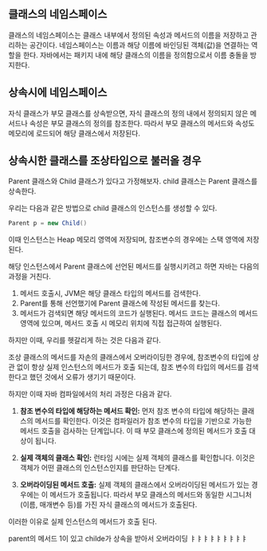 
## 클래스의 네임스페이스
클래스의 네임스페이스는 클래스 내부에서 정의된 속성과 메서드의 이름을 저장하고 관리하는 공간이다.
네임스페이스는 이름과 해당 이름에 바인딩된 객체(값)을 연결하는 역할을 한다.
자바에서는 패키지 내에 해당 클래스의 이름을 정의함으로서 이름 충돌을 방지한다.


## 상속시에 네임스페이스
자식 클래스가 부모 클래스를 상속받으면, 자식 클래스의 정의 내에서 정의되지 않은 메서드나 속성은 부모 클래스의 정의를 참조한다.
따라서 부모 클래스의 메서드와 속성도 메모리에 로드되어 해당 클래스에서 저장된다.

## 상속시한 클래스를 조상타입으로 불러올 경우

Parent 클래스와 Child 클래스가 있다고 가정해보자.
child 클래스는 Parent 클래스를 상속한다.

우리는 다음과 같은 방법으로 child 클래스의 인스턴스를 생성할 수 있다.

```java
Parent p = new Child()
```
이때 인스턴스는 Heap 메모리 영역에 저장되며, 참조변수의 경우에는 스택 영역에 저장된다.

해당 인스턴스에서 Parent 클래스에 선언된 메서드를 실행시키려고 하면 자바는 다음의 과정을 거친다.

1. 메서드 호출시, JVM은 해당 클래스 타입의 메서드를 검색한다.
2. Parent를 통해 선언했기에 Parent 클래스에 작성된 메서드를 찾는다.
3. 메서드가 검색되면 해당 메서드의 코드가 실행된다. 메서드 코드는 클래스의 메서드 영역에 있으며, 메서드 호출 시 메모리 위치에 직접 접근하여 실행된다.

하지만 이때, 우리를 헷갈리게 하는 것은 다음과 같다.

조상 클래스의 메서드를 자손의 클래스에서 오버라이딩한 경우에, 참조변수의 타입에 상관 없이 항상 실제 인스턴스의 메서드가 호출 되는데, 참조 변수의 타입의 메서드를 검색한다고 했던 것에서 오류가 생기기 때문이다.

하지만 이때 자바 컴파일에서의 처리 과정은 다음과 같다.

1. **참조 변수의 타입에 해당하는 메서드 확인:** 먼저 참조 변수의 타입에 해당하는 클래스의 메서드를 확인한다. 이것은 컴파일러가 참조 변수의 타입을 기반으로 가능한 메서드 호출을 검사하는 단계입니다. 이 때 부모 클래스에 정의된 메서드가 호출 대상이 됩니다.
    
2. **실제 객체의 클래스 확인:** 런타임 시에는 실제 객체의 클래스를 확인합니다. 이것은 객체가 어떤 클래스의 인스턴스인지를 판단하는 단계다.
    
3. **오버라이딩된 메서드 호출:** 실제 객체의 클래스에서 오버라이딩된 메서드가 있는 경우에는 이 메서드가 호출됩니다. 따라서 부모 클래스의 메서드와 동일한 시그니처(이름, 매개변수 등)를 가진 자식 클래스의 메서드가 호출된다.


이러한 이유로 실제 인스턴스의 메서드가 호출 된다.

parent의 메서드 1이 있고
childe가 상속을 받아서 오버라이딩 
ㅑㅑㅑㅑㅑㅑㅑㅑㅑ